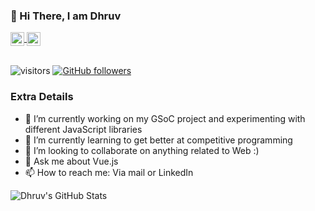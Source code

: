 ### 👋 Hi There, I am Dhruv

<a href="https://www.linkedin.com/in/dhruv-misra-35a96a170/">
  <img align="center" alt="Dhruv's LinkedIn" width="22px" src="https://cdn.jsdelivr.net/npm/simple-icons@v3/icons/linkedin.svg" />
</a>
<a href="dhruvmisra@live.com">
  <img align="center" alt="Dhruv's Email" width="22px" src="https://cdn.jsdelivr.net/npm/simple-icons@v3/icons/gmail.svg" />
</a>
</br>
</br>

![visitors](https://visitor-badge.laobi.icu/badge?page_id=dhruvmisra.dhruvmisra)
[![GitHub followers](https://img.shields.io/github/followers/dhruvmisra.svg?style=social&label=Follow)](https://github.com/dhruvmisra?tab=followers)

### Extra Details
- 🔭 I’m currently working on my GSoC project and experimenting with different JavaScript libraries
- 🌱 I’m currently learning to get better at competitive programming
- 👯 I’m looking to collaborate on anything related to Web :)
- 💬 Ask me about Vue.js
- 📫 How to reach me: Via mail or LinkedIn
<!--- - ⚡ Fun fact: Big time Marvel Fan (If it was unclear from my DP) --->

![Dhruv's GitHub Stats](https://github-readme-stats.vercel.app/api?username=dhruvmisra&count_private=true&show_icons=true&theme=algolia )


